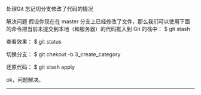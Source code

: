 处理Git 忘记切分支修改了代码的情况

解决问题
假设你现在在 master 分支上已经修改了文件，那么我们可以使用下面的命令把当前未提交到本地（和服务器）的代码推入到 Git 的栈中：
$ git stash

查看效果：
$ git status 

切换分支：
$ git chekout -b 3_create_category

还原代码：
$ git stash apply

ok，问题解决。

---------------------------------------------------------------------
